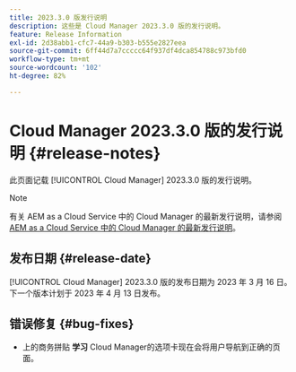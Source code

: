 ```yaml
---
title: 2023.3.0 版发行说明
description: 这些是 Cloud Manager 2023.3.0 版的发行说明。
feature: Release Information
exl-id: 2d38abb1-cfc7-44a9-b303-b555e2827eea
source-git-commit: 6ff44d7a7ccccc64f937df4dca854788c973bfd0
workflow-type: tm+mt
source-wordcount: '102'
ht-degree: 82%

---
```



# Cloud Manager 2023.3.0 版的发行说明 {#release-notes}

此页面记载 [!UICONTROL Cloud Manager] 2023.3.0 版的发行说明。

>[!NOTE]
>
>有关 AEM as a Cloud Service 中的 Cloud Manager 的最新发行说明，请参阅 [AEM as a Cloud Service 中的 Cloud Manager 的最新发行说明](https://experienceleague.adobe.com/docs/experience-manager-cloud-service/content/implementing/using-cloud-manager/release-notes-cloud-manager/release-notes-cm-current.html)。

## 发布日期 {#release-date}

[!UICONTROL Cloud Manager] 2023.3.0 版的发布日期为 2023 年 3 月 16 日。下一个版本计划于 2023 年 4 月 13 日发布。

## 错误修复 {#bug-fixes}

* 上的商务拼贴 **学习** Cloud Manager的选项卡现在会将用户导航到正确的页面。
